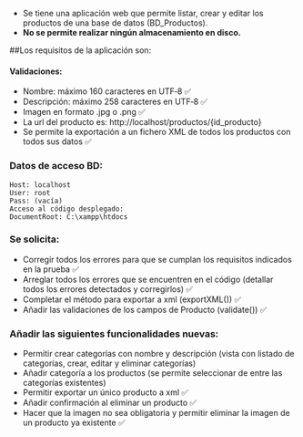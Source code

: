- Se tiene una aplicación web que permite listar, crear y editar los productos de una base de datos (BD_Productos). 
- **No se permite realizar ningún almacenamiento en disco.**

##Los requisitos de la aplicación son:
#### Validaciones:
- Nombre: máximo 160 caracteres en UTF‐8 ✅
- Descripción: máximo 258 caracteres en UTF‐8 ✅
- Imagen en formato .jpg o .png ✅
- La url del producto  es: http://localhost/productos/{id_producto}
- Se permite la exportación a un fichero XML de todos los productos con todos sus datos ✅

### Datos de acceso BD:
```
Host: localhost
User: root
Pass: (vacía)
Acceso al código desplegado:
DocumentRoot: C:\xampp\htdocs
```

### Se solicita:

- Corregir todos los errores para que se cumplan los requisitos indicados en la prueba ✅
- Arreglar todos los errores que se encuentren en el código (detallar todos los errores detectados y corregirlos)  ✅
- Completar el método para exportar a xml (exportXML()) ✅
- Añadir las validaciones de los campos de Producto (validate()) ✅

### Añadir las siguientes funcionalidades nuevas:
- Permitir crear categorías con nombre y descripción (vista con listado de categorías, crear, editar y eliminar categorías)
- Añadir categoría a los productos (se permite seleccionar de entre las categorías existentes)
- Permitir exportar un único producto a xml  ✅
- Añadir confirmación al eliminar un producto ✅
- Hacer que la imagen no sea obligatoria y permitir eliminar la imagen de un producto ya existente ✅
